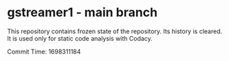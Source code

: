 # gstreamer1 - main branch

This repository contains frozen state of the repository.
Its history is cleared. It is used only for static code
analysis with Codacy.

Commit Time: 1698311184